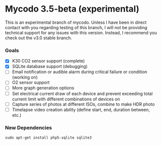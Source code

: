 # Mycodo 3.5-beta (experimental)

This is an experimental branch of mycodo. Unless I have been in direct contact with you regarding testing of this branch, I will not be providing technical support for any issues with this version. Instead, I recommend you check out the v3.0 stable branch.

### Goals

- [X] K30 CO2 sensor support (complete)
- [X] SQLite database support (debugging)
- [ ] Email notification or audible alarm during critical failure or condition (working on)
- [ ] O2 sensor support
- [ ] More graph generation options
- [ ] Set electrical current draw of each device and prevent exceeding total current limit with different combinations of devices on
- [ ] Capture series of photos at different ISOs, combine to make HDR photo
- [ ] Timelapse video creation ability (define start, end, duration between, etc.)

### New Dependencies

`sudo apt-get install php5-sqlite sqlite3`